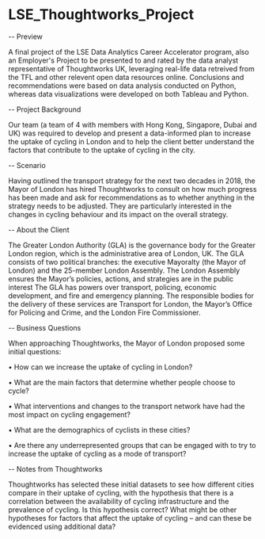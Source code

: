 # LSE_Thoughtworks_Project

-- Preview

A final project of the LSE Data Analytics Career Accelerator program, also an Employer's Project to be presented to and rated by the data analyst representative of Thoughtworks UK, leveraging real-life data retreived from the TFL and other relevent open data resources online. Conclusions and recommendations were based on data analysis conducted on Python, whereas data visualizations were developed on both Tableau and Python.

-- Project Background

Our team (a team of 4 with members with Hong Kong, Singapore, Dubai and UK) was required to develop and present a data-informed plan to increase the uptake of cycling in London and to help the client better understand the factors that contribute to the uptake of cycling in the city.

-- Scenario

Having outlined the transport strategy for the next two decades in 2018, the Mayor of London has hired Thoughtworks to consult on how much progress has been made and ask for recommendations as to whether anything in the strategy needs to be adjusted. They are particularly interested in the changes in cycling behaviour and its impact on the overall strategy.

-- About the Client

The Greater London Authority (GLA) is the governance body for the Greater London region, which is the administrative area of London, UK. The GLA consists of two political branches: the executive Mayoralty (the Mayor of London) and the 25-member London Assembly. The London Assembly ensures the Mayor’s policies, actions, and strategies are in the public interest The GLA has powers over transport, policing, economic development, and fire and emergency planning. The responsible bodies for the delivery of these services are Transport for London, the Mayor’s Office for Policing and Crime, and the London Fire Commissioner.

-- Business Questions

When approaching Thoughtworks, the Mayor of London proposed some initial questions:

• How can we increase the uptake of cycling in London?

• What are the main factors that determine whether people choose to cycle?

• What interventions and changes to the transport network have had the most impact on cycling engagement?

• What are the demographics of cyclists in these cities?

• Are there any underrepresented groups that can be engaged with to try to increase the uptake of cycling as a mode of transport?

-- Notes from Thoughtworks

Thoughtworks has selected these initial datasets to see how different cities compare in their uptake of cycling, with the hypothesis that there is a correlation between the availability of cycling infrastructure and the prevalence of cycling. Is this hypothesis correct? What might be other hypotheses for factors that affect the uptake of cycling – and can these be evidenced using additional data?
